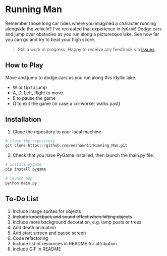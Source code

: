 # Running Man

Remember those long car rides where you imagined a character running alongside the vehicle? I've recreated that experience in `PyGame`! Dodge cars and jump over obstacles as you run along a picturesque lake. See how far you can go and try to beat your high score.

> Still a work in progress. Happy to receive any feedback via [Issues](https://github.com/eeshawn11/Running_Man/issues).

## How to Play

Move and jump to dodge cars as you run along this idyllic lake.

- W or Up to jump
- A, D, Left, Right to move
- E to pause the game
- Q to exit the game (in case a co-worker walks past)

## Installation

1. Clone the repository to your local machine.

``` python
# clone the repository
git clone https://github.com/eeshawn11/Running_Man.git
```

2. Check that you have PyGame installed, then launch the main.py file.

``` python
# install pygame
pip install pygame

# launch app
python main.py
```

## To-Do List

1. Include image sprites for objects
1. ~~Include knockback and sound effect when hitting objects~~
1. Include more background decoration, e.g. lamp posts or trees
1. Add death animation
1. Add start screen and pause screen
1. Code refactoring
1. Include list of resources in README for attribution
1. Include GIF in README

<!---
adventurer sprite - https://bdragon1727.itch.io/16x16-pixel-adventures-character
https://github.com/Gooodgis/dont-touch-my-presents/blob/main/src/components/player.py
https://github.com/techwithtim/Python-Game-Dev-Intro/blob/main/main.py
https://www.youtube.com/watch?v=ePiMYe7JpJo
font - https://datagoblin.itch.io/monogram
bgm - https://www.fesliyanstudios.com/royalty-free-music/downloads-c/8-bit-music/6
ground and grass - https://bluecrystalstudio.itch.io/pixel-tiles-pack
--->
